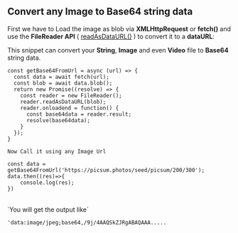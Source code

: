 ## Convert any Image to Base64 string data

First we have to Load the image as blob via **XMLHttpRequest** or **fetch()** and use the **FileReader API** ( [readAsDataURL()](https://developer.mozilla.org/en-US/docs/Web/API/FileReader/readAsDataURL) ) to convert it to a **dataURL**:

This snippet can convert your **String**, **Image** and even **Video** file to **Base64** string data.


```
const getBase64FromUrl = async (url) => {
  const data = await fetch(url);
  const blob = await data.blob();
  return new Promise((resolve) => {
    const reader = new FileReader();
    reader.readAsDataURL(blob); 
    reader.onloadend = function() {
      const base64data = reader.result;   
      resolve(base64data);
    }
  });
}
```

`Now Call it using any Image Url`

```
const data = getBase64FromUrl('https://picsum.photos/seed/picsum/200/300');
data.then((res)=>{
    console.log(res);
})
```
<br />
`You will get the output like`

```
'data:image/jpeg;base64,/9j/4AAQSkZJRgABAQAAA.....

``` 



